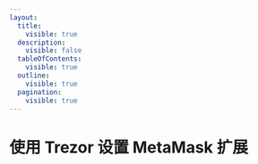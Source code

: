 ```yaml
---
layout:
  title:
    visible: true
  description:
    visible: false
  tableOfContents:
    visible: true
  outline:
    visible: true
  pagination:
    visible: true
---
```


# 使用 Trezor 设置 MetaMask 扩展



[\
](https://blockatm.gitbook.io/blockatm/networks/ethereum-network/the-benefits-of-connecting-a-cold-wallet-to-metamask/setup-metamask-extension-with-ledger)
